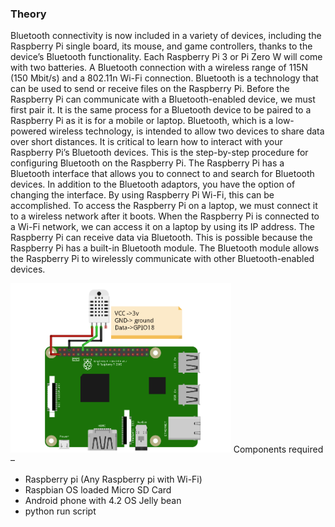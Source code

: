 ### Theory

Bluetooth connectivity is now included in a variety of devices, including the Raspberry Pi single board, its mouse, and game controllers, thanks to the device’s Bluetooth functionality. Each Raspberry Pi 3 or Pi Zero W will come with two batteries. A Bluetooth connection with a wireless range of 115N (150 Mbit/s) and a 802.11n Wi-Fi connection. 
Bluetooth is a technology that can be used to send or receive files on the Raspberry Pi. Before the Raspberry Pi can communicate with a Bluetooth-enabled device, we must first pair it. It is the same process for a Bluetooth device to be paired to a Raspberry Pi as it is for a mobile or laptop.
Bluetooth, which is a low-powered wireless technology, is intended to allow two devices to share data over short distances. It is critical to learn how to interact with your Raspberry Pi’s Bluetooth devices. This is the step-by-step procedure for configuring Bluetooth on the Raspberry Pi. The Raspberry Pi has a Bluetooth interface that allows you to connect to and search for Bluetooth devices. In addition to the Bluetooth adaptors, you have the option of changing the interface.
By using Raspberry Pi Wi-Fi, this can be accomplished. To access the Raspberry Pi on a laptop, we must connect it to a wireless network after it boots. When the Raspberry Pi is connected to a Wi-Fi network, we can access it on a laptop by using its IP address. The Raspberry Pi can receive data via Bluetooth. This is possible because the Raspberry Pi has a built-in Bluetooth module. The Bluetooth module allows the Raspberry Pi to wirelessly communicate with other Bluetooth-enabled devices.

 <img src="./images/theory.png" alt="conventional databse" width="70%"></div> 
Components required –
* Raspberry pi (Any Raspberry pi with Wi-Fi)
* Raspbian OS loaded Micro SD Card
* Android phone with 4.2 OS Jelly bean
* python run script
